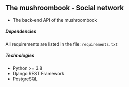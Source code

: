 ## The mushroombook - Social network

* The back-end API of the mushroombook

##### Dependencies

All requirements are listed in the file: `requirements.txt`

##### Technologies

* Python >= 3.8
* Django REST Framework
* PostgreSQL
